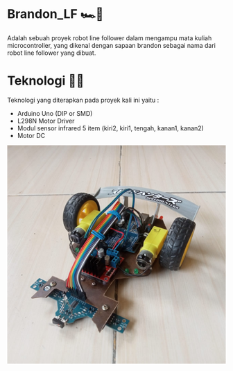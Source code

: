 # Brandon_LF 🏎🚗
Adalah sebuah proyek robot line follower dalam mengampu mata kuliah microcontroller, yang dikenal dengan sapaan brandon sebagai nama dari robot line follower yang dibuat.


# Teknologi 🔗🔗
Teknologi yang diterapkan pada proyek kali ini yaitu :
- Arduino Uno (DIP or SMD)
- L298N Motor Driver
- Modul sensor infrared 5 item (kiri2, kiri1, tengah, kanan1, kanan2)
- Motor DC

![Brandon VIEW](https://github.com/racommit/Brandon_LF/blob/main/foto%201.jpg)







